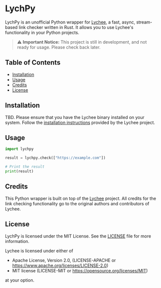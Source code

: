 # LychPy

LychPy is an unofficial Python wrapper for [Lychee](https://github.com/lycheeverse/lychee), a fast, async, stream-based link checker written in Rust. It allows you to use Lychee's functionality in your Python projects.

> :warning: **Important Notice:** This project is still in development, and not ready for usage. Please check back later.

## Table of Contents

- [Installation](#installation)
- [Usage](#usage)
- [Credits](#credits)
- [License](#license)

## Installation

TBD.
Please ensure that you have the Lychee binary installed on your system. Follow the [installation instructions](https://github.com/lycheeverse/lychee#installation) provided by the Lychee project.

## Usage

```python
import lychpy

result = lychpy.check(["https://example.com"])

# Print the result
print(result)
```

## Credits

This Python wrapper is built on top of the [Lychee](https://github.com/lycheeverse/lychee) project. All credits for the link checking functionality go to the original authors and contributors of Lychee.

## License

LychPy is licensed under the MIT License. See the [LICENSE](LICENSE) file for more information.

Lychee is licensed under either of

- Apache License, Version 2.0, (LICENSE-APACHE or
  https://www.apache.org/licenses/LICENSE-2.0)
- MIT license (LICENSE-MIT or https://opensource.org/licenses/MIT)

at your option.
